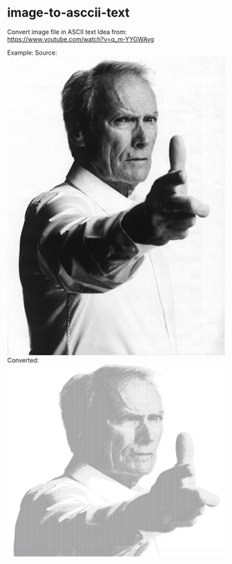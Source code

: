 # image-to-asccii-text
Convert image file in ASCII text
Idea from: https://www.youtube.com/watch?v=q_m-YYGWAvg

Example:
Source:
![original](https://github.com/apexman/image-to-asccii-text/blob/master/example/clint-eastwood.jpg)
Converted:
![converted](https://github.com/apexman/image-to-asccii-text/blob/master/example/converted.png)
